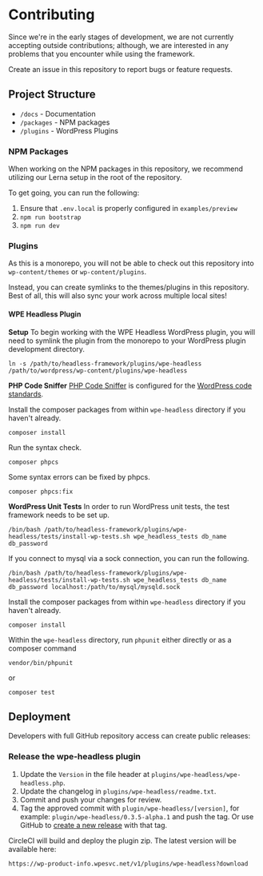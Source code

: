 # Contributing

Since we're in the early stages of development, we are not currently accepting outside contributions; although, we are interested in any problems that you encounter while using the framework.

Create an issue in this repository to report bugs or feature requests.

## Project Structure

- `/docs` - Documentation
- `/packages` - NPM packages
- `/plugins` - WordPress Plugins

### NPM Packages

When working on the NPM packages in this repository, we recommend utilizing our Lerna setup in the root of the repository.

To get going, you can run the following:

1. Ensure that `.env.local` is properly configured in `examples/preview`
2. `npm run bootstrap`
3. `npm run dev`

### Plugins

As this is a monorepo, you will not be able to check out this repository into `wp-content/themes` or `wp-content/plugins`.

Instead, you can create symlinks to the themes/plugins in this repository. Best of all, this will also sync your work
across multiple local sites!

#### WPE Headless Plugin

**Setup**
To begin working with the WPE Headless WordPress plugin, you will need to symlink the plugin from the monorepo to your WordPress plugin development directory.

```
ln -s /path/to/headless-framework/plugins/wpe-headless /path/to/wordpress/wp-content/plugins/wpe-headless
```

**PHP Code Sniffer**
[PHP Code Sniffer](https://github.com/squizlabs/PHP_CodeSniffer) is configured for the [WordPress code standards](https://make.wordpress.org/core/handbook/best-practices/coding-standards/).

Install the composer packages from within `wpe-headless` directory if you haven't already.
```
composer install
```

Run the syntax check.
```
composer phpcs
```

Some syntax errors can be fixed by phpcs.
```
composer phpcs:fix
```

**WordPress Unit Tests**
In order to run WordPress unit tests, the test framework needs to be set up.
```
/bin/bash /path/to/headless-framework/plugins/wpe-headless/tests/install-wp-tests.sh wpe_headless_tests db_name db_password
```

If you connect to mysql via a sock connection, you can run the following.
```
/bin/bash /path/to/headless-framework/plugins/wpe-headless/tests/install-wp-tests.sh wpe_headless_tests db_name db_password localhost:/path/to/mysql/mysqld.sock
```

Install the composer packages from within `wpe-headless` directory if you haven't already.
```
composer install
```

Within the `wpe-headless` directory, run `phpunit` either directly or as a composer command
```
vendor/bin/phpunit
```

or

```
composer test
```

## Deployment

Developers with full GitHub repository access can create public releases:

### Release the wpe-headless plugin

1. Update the `Version` in the file header at `plugins/wpe-headless/wpe-headless.php`.
2. Update the changelog in `plugins/wpe-headless/readme.txt`.
3. Commit and push your changes for review.
4. Tag the approved commit with `plugin/wpe-headless/[version]`, for example: `plugin/wpe-headless/0.3.5-alpha.1` and push the tag. Or use GitHub to [create a new release](https://github.com/wpengine/headless-framework/releases/new) with that tag.

CircleCI will build and deploy the plugin zip. The latest version will be available here:

`https://wp-product-info.wpesvc.net/v1/plugins/wpe-headless?download`
